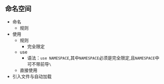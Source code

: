 ## 命名空间
* 命名
    * 规则
* 使用
    * 规则
        * 完全限定
    * use 
        * 语法：`use NAMESPACE`,其中`NAMESPACE`必须是完全限定,且`NAMESPACE`中可不带前导`\`
    * 直接使用
* 引入文件与自动加载
